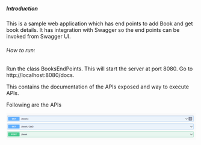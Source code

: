 ##### Introduction

This is a sample web application which has end points to add Book and get book details. 
It has integration with Swagger so the end points can be invoked from Swagger UI.

###### How to run:

Run the class BooksEndPoints. This will start the server at port 8080. 
Go to http://localhost:8080/docs.

This contains the documentation of the APIs exposed and way to execute APIs.

Following are the APIs

![](.README_images/bookserviceapis.png)










